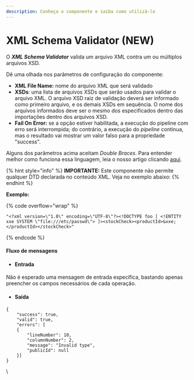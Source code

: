 ```yaml
---
description: Conheça o componente e saiba como utilizá-lo
---
```


# XML Schema Validator (NEW)

O _**XML Schema Validator**_ valida um arquivo XML contra um ou múltiplos arquivos XSD.

Dê uma olhada nos parâmetros de configuração do componente:

* **XML File Name:** nome do arquivo XML que será validado
* **XSDs**: uma lista de arquivos XSDs que serão usados para validar o arquivo XML. O arquivo XSD raiz de validação deverá ser informado como primeiro arquivo, e os demais XSDs em sequência. O nome dos arquivos informados deve ser o mesmo dos especificados dentro das importações dentro dos arquivos XSD.
* **Fail On Error:** se a opção estiver habilitada, a execução do pipeline com erro será interrompida; do contrário, a execução do _pipeline_ continua, mas o resultado vai mostrar um valor falso para a propriedade "success".

Alguns dos parâmetros acima aceitam _Double Braces_. Para entender melhor como funciona essa linguagem, leia o nosso artigo clicando [aqui](broken-reference).

{% hint style="info" %}
**IMPORTANTE:** Este componente não permite qualquer DTD declarada no conteúdo XML. Veja no exemplo abaixo:
{% endhint %}

**Exemplo:**

{% code overflow="wrap" %}
```
"<?xml version=\"1.0\" encoding=\"UTF-8\"?><!DOCTYPE foo [ <!ENTITY xxe SYSTEM \"file:///etc/passwd\"> ]><stockCheck><productId>&xxe;</productId></stockCheck>"
```
{% endcode %}

#### **Fluxo de mensagens** <a href="#h_6393de0970" id="h_6393de0970"></a>

* #### **Entrada** <a href="#h_a16192b0f3" id="h_a16192b0f3"></a>

Não é esperado uma mensagem de entrada específica, bastando apenas preencher os campos necessários de cada operação.

* #### **Saída** <a href="#h_843055361c" id="h_843055361c"></a>

```
{
    "success": true,
    "valid": true,
    "errors": [
    {
        "lineNumber": 10,
        "columnNumber": 2,
        "message": "Invalid type",
        "publicId": null
    }]
}
```

\
